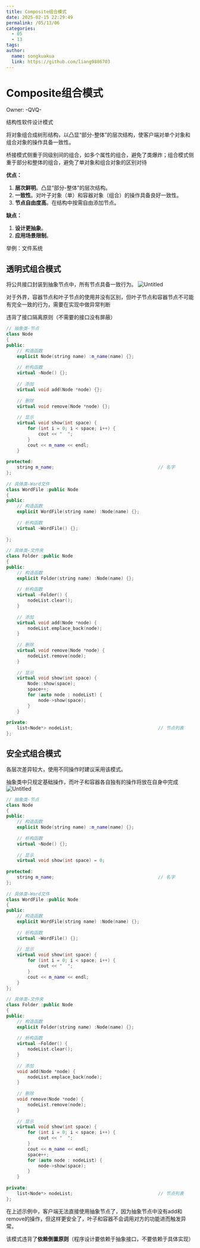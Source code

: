 ```yaml
---
title: Composite组合模式
date: 2025-02-15 22:29:49
permalink: /05/13/06
categories: 
  - 05
  - 13
tags: 
author:
  name: songkuakua
  link: https://github.com/liang9886703
---
```

# Composite组合模式

Owner: -QVQ-

结构性软件设计模式

将对象组合成树形结构，以凸显“部分-整体”的层次结构，使客户端对单个对象和组合对象的操作具备一致性。

桥接模式侧重于同级别间的组合，如多个属性的组合，避免了类爆炸；组合模式侧重于部分和整体的组合，避免了单对象和组合对象的区别对待

**优点：**

1. **层次鲜明**。凸显“部分-整体”的层次结构。
2. **一致性**。对叶子对象（单）和容器对象（组合）的操作具备良好一致性。
3. **节点自由度高**。在结构中按需自由添加节点。

**缺点：**

1. **设计更抽象**。
2. **应用场景限制**。

举例：文件系统

## 透明式组合模式

将公共接口封装到抽象节点中，所有节点具备一致行为。
![Untitled](./pic16.png)

对于外界，容器节点和叶子节点的使用并没有区别，但叶子节点和容器节点不可能有完全一致的行为，需要在实现中做异常判断

违背了接口隔离原则（不需要的接口没有屏蔽）

```cpp
// 抽象类-节点
class Node
{
public:
	// 构造函数
	explicit Node(string name) :m_name(name) {};
 
	// 析构函数
	virtual ~Node() {};
 
	// 添加
	virtual void add(Node *node) {};
 
	// 删除
	virtual void remove(Node *node) {};
 
	// 显示
	virtual void show(int space) {
		for (int i = 0; i < space; i++) {
			cout << "  ";
		}
		cout << m_name << endl;
	}
 
protected:
	string m_name;                                       // 名字
};
 
// 具体类-Word文件
class WordFile :public Node
{
public:
	// 构造函数
	explicit WordFile(string name) :Node(name) {};
 
	// 析构函数
	virtual ~WordFile() {};
 
};
 
// 具体类-文件夹
class Folder :public Node
{
public:
	// 构造函数
	explicit Folder(string name) :Node(name) {};
 
	// 析构函数
	virtual ~Folder() {
		nodeList.clear();
	}
 
	// 添加
	virtual void add(Node *node) {
		nodeList.emplace_back(node);
	}
 
	// 删除
	virtual void remove(Node *node) {
		nodeList.remove(node);
	}
 
	// 显示
	virtual void show(int space) {
		Node::show(space);
		space++;
		for (auto node : nodeList) {
			node->show(space);
		}
	}
 
private:
	list<Node*> nodeList;                                // 节点列表
};
```

## 安全式组合模式

各层次差异较大，使用不同操作时建议采用该模式。

抽象类中只规定基础操作，而叶子和容器各自独有的操作将放在自身中完成
![Untitled](./pic17.png)

```cpp
// 抽象类-节点
class Node
{
public:
	// 构造函数
	explicit Node(string name) :m_name(name) {};
 
	// 析构函数
	virtual ~Node() {};
 
	// 显示
	virtual void show(int space) = 0;
 
protected:
	string m_name;                                       // 名字
};
 
// 具体类-Word文件
class WordFile :public Node
{
public:
	// 构造函数
	explicit WordFile(string name) :Node(name) {};
 
	// 析构函数
	virtual ~WordFile() {};
 
	// 显示
	virtual void show(int space) {
		for (int i = 0; i < space; i++) {
			cout << "  ";
		}
		cout << m_name << endl;
	}
};
 
// 具体类-文件夹
class Folder :public Node
{
public:
	// 构造函数
	explicit Folder(string name) :Node(name) {};
 
	// 析构函数
	virtual ~Folder() {
		nodeList.clear();
	}
 
	// 添加
	void add(Node *node) {
		nodeList.emplace_back(node);
	}
 
	// 删除
	void remove(Node *node) {
		nodeList.remove(node);
	}
 
	// 显示
	virtual void show(int space) {
		for (int i = 0; i < space; i++) {
			cout << "  ";
		}
		cout << m_name << endl;
		space++;
		for (auto node : nodeList) {
			node->show(space);
		}
	}
 
private:
	list<Node*> nodeList;                                // 节点列表
};
```

在上述示例中，客户端无法直接使用抽象节点了，因为抽象节点中没有add和remove的操作，但这样更安全了，叶子和容器不会调用对方的功能进而触发异常。

该模式违背了**依赖倒置原则**（程序设计要依赖于抽象接口，不要依赖于具体实现）
